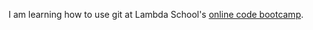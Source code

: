 I am learning how to use git at Lambda School's [online code bootcamp](https://lambdaschool.com/mini-bootcamp).
